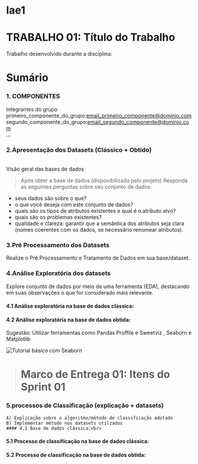 # lae1

# TRABALHO 01:  Título do Trabalho
Trabalho desenvolvido durante a disciplina:

# Sumário

### 1. COMPONENTES<br>
Integrantes do grupo<br>
primeiro_componente_do_grupo:email_primeiro_componente@dominio.com<br>
segundo_componente_do_grupo:email_segundo_componente@dominio.com<br>
...<br>

### 2.Apresentação dos Datasets (Clássico + Obtido)<br>
<br>Visão geral das bases de dados<br>

> Após obter a base de dados (disponibilizada pelo projeto) Responda as seguintes perguntas sobre seu conjunto de dados:
* seus dados são sobre o que? 
* o que você deseja com este conjunto de dados?
* quais são os tipos de atributos existentes e qual é o atributo alvo? 
* quais são os problemas existentes?
* qualidade e clareza: garantir que a semântica dos atributos seja clara (nomes coerentes com os dados, se necessário renomear atributos).

### 3.Pré Processamento dos Datasets <br>

Realize o Pré Processamento  e Tratamento de Dados em sua base/dataset.

### 4.Análise Exploratória dos datasets<br>
Explore conjunto de dados por meio de uma ferramenta (EDA), destacando em suas observações o que for considerado mais relevante.
#### 4.1 Análise exploratória na base de dados clássica:<br>
#### 4.2 Análise exploratória na base de dados obtida:<br>
Sugestão: Utilizar ferramentas como Pandas Proffile e Sweetviz , Seaborn e Matplotlib <br>
    
![Tutorial básico com Seaborn](https://github.com/profmoisesomena/escience_and_tools/blob/master/seaborn/Seaborn_introduction.ipynb "Seaborn Introduction")

># Marco de Entrega 01: Itens do Sprint 01 <br>
    
### 5.processos de Classificação  (explicação + datasets)<br>
    A) Explicação sobre o algoritmo/método de classificação adotado
    B) Implementar método nos datasets utilzados
    #### 4.1 Base de dados clássica:<br>
#### 5.1 Processo de classificação na base de dados clássica:<br>
#### 5.2 Processo de classificação na base de dados obtida:<br>




